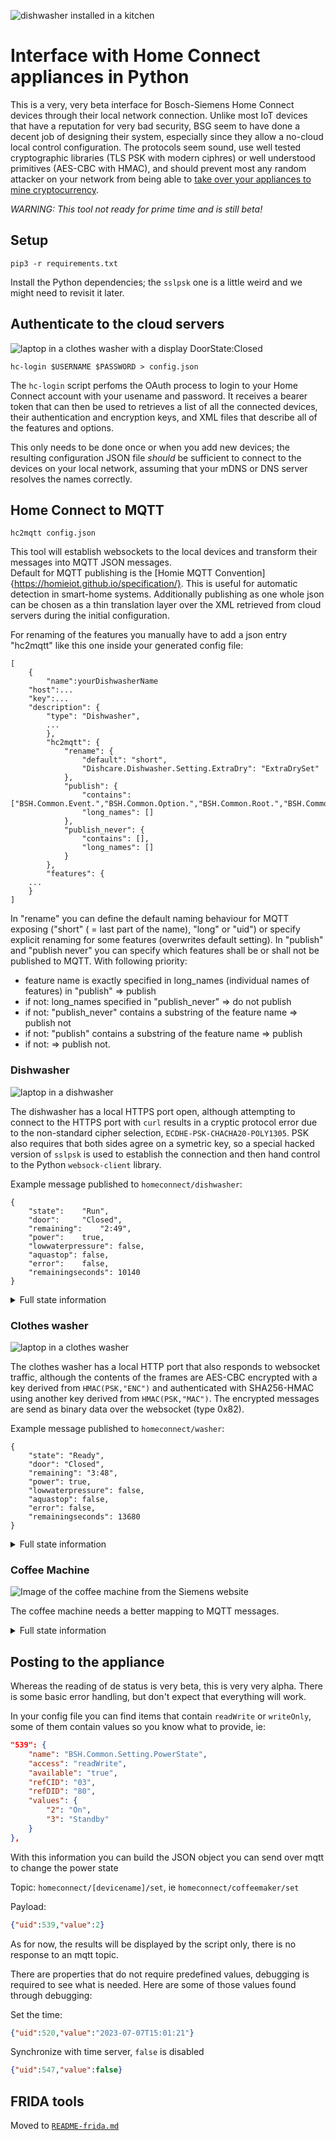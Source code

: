 ![dishwasher installed in a kitchen](images/kitchen.jpg)

# Interface with Home Connect appliances in Python

This is a very, very beta interface for Bosch-Siemens Home Connect
devices through their local network connection.  Unlike most
IoT devices that have a reputation for very bad security, BSG seem to have
done a decent job of designing their system, especially since
they allow a no-cloud local control configuration.  The protocols
seem sound, use well tested cryptographic libraries (TLS PSK with
modern ciphres) or well understood primitives (AES-CBC with HMAC),
and should prevent most any random attacker on your network from being able to
[take over your appliances to mine cryptocurrency](http://www.antipope.org/charlie/blog-static/2013/12/trust-me.html).

*WARNING: This tool not ready for prime time and is still beta!*

## Setup

```
pip3 -r requirements.txt
```

Install the Python dependencies; the `sslpsk` one is a little weird
and we might need to revisit it later.


## Authenticate to the cloud servers

![laptop in a clothes washer with a display DoorState:Closed](images/doorclose.jpg)

```
hc-login $USERNAME $PASSWORD > config.json
```

The `hc-login` script perfoms the OAuth process to login to your
Home Connect account with your usename and password.  It
receives a bearer token that can then be used to retrieves
a list of all the connected devices, their authentication
and encryption keys, and XML files that describe all of the
features and options.

This only needs to be done once or when you add new devices;
the resulting configuration JSON file *should* be sufficient to
connect to the devices on your local network, assuming that
your mDNS or DNS server resolves the names correctly.


## Home Connect to MQTT

```
hc2mqtt config.json
```

This tool will establish websockets to the local devices and
transform their messages into MQTT JSON messages.  
Default for MQTT publishing is the [Homie MQTT Convention]{https://homieiot.github.io/specification/}. 
This is useful for automatic detection in smart-home systems.
Additionally publishing as one whole json can be chosen as a thin translation
layer over the XML retrieved from cloud servers during the
initial configuration.

For renaming of the features you manually have to add a json entry "hc2mqtt" like this one inside your generated config file:

```
[
    {
        "name":yourDishwasherName
	"host":...
	"key":...
	"description": {
		"type": "Dishwasher",
		...
    	},
        "hc2mqtt": {
            "rename": {
				"default": "short",
				"Dishcare.Dishwasher.Setting.ExtraDry": "ExtraDrySet"
			},
            "publish": {
				"contains": ["BSH.Common.Event.","BSH.Common.Option.","BSH.Common.Root.","BSH.Common.Setting.","BSH.Common.Status.","Dishcare.Dishwasher.Event.","Dishcare.Dishwasher.Option.","Dishcare.Dishwasher.Status.","Dishcare.Dishwasher.Setting."],
				"long_names": []
			},
            "publish_never": {
				"contains": [],
				"long_names": []
			}
        },
        "features": {
	...
	}
]
```
In "rename" you can define the default naming behaviour for MQTT exposing ("short" ( = last part of the name), "long" or "uid") or specify explicit renaming for some features (overwrites default setting).
In "publish" and "publish never" you can specify which features shall be or shall not be published to MQTT. With following priority:
- feature name is exactly specified in long_names (individual names of features) in "publish" => publish
- if not: long_names specified in "publish_never" => do not publish
- if not: "publish_never" contains a substring of the feature name => publish not
- if not: "publish" contains a substring of the feature name => publish
- if not: => publish not.

### Dishwasher

![laptop in a dishwasher](images/dishwasher.jpg)

The dishwasher has a local HTTPS port open, although attempting to connect to
the HTTPS port with `curl` results in a cryptic protocol error
due to the non-standard cipher selection, `ECDHE-PSK-CHACHA20-POLY1305`.
PSK also requires that both sides agree on a symetric key,
so a special hacked version of `sslpsk` is used to establish the
connection and then hand control to the Python `websock-client`
library.

Example message published to `homeconnect/dishwasher`:

```
{
	"state":	"Run",
	"door":		"Closed",
	"remaining":	"2:49",
	"power":	true,
	"lowwaterpressure": false,
	"aquastop":	false,
	"error":	false,
	"remainingseconds": 10140
}
```

<details>
<summary>Full state information</summary>

```
{
	'AllowBackendConnection': False,
	'BackendConnected': False,
	'RemoteControlLevel': 'ManualRemoteStart',
	'SoftwareUpdateAvailable': 'Off',
	'ConfirmPermanentRemoteStart': 'Off',
	'ActiveProgram': 0,
	'SelectedProgram': 8192,
	'RemoteControlStartAllowed': False,
	'520': '2022-02-21T16:48:54',
	'RemoteControlActive': True,
	'AquaStopOccured': 'Off',
	'DoorState': 'Open',
	'PowerState': 'Off',
	'ProgramFinished': 'Off',
	'ProgramProgress': 100,
	'LowWaterPressure': 'Off',
	'RemainingProgramTime': 0,
	'ProgramAborted': 'Off',
	'547': False,
	'RemainingProgramTimeIsEstimated': True,
	'OperationState': 'Inactive',
	'StartInRelative': 0,
	'EnergyForecast': 82,
	'WaterForecast': 70,
	'ConnectLocalWiFi': 'Off',
	'SoftwareUpdateTransactionID': 0,
	'SoftwareDownloadAvailable': 'Off',
	'SoftwareUpdateSuccessful': 'Off',
	'ProgramPhase': 'Drying',
	'SilenceOnDemandRemainingTime': 0,
	'EcoDryActive': False,
	'RinseAid': 'R04',
	'SensitivityTurbidity': 'Standard',
	'ExtraDry': False,
	'HotWater': 'ColdWater',
	'TimeLight': 'On',
	'EcoAsDefault': 'LastProgram',
	'SoundLevelSignal': 'Off',
	'SoundLevelKey': 'Medium',
	'WaterHardness': 'H04',
	'DryingAssistantAllPrograms': 'AllPrograms',
	'SilenceOnDemandDefaultTime': 1800,
	'SpeedOnDemand': False,
	'InternalError': 'Off',
	'CheckFilterSystem': 'Off',
	'DrainingNotPossible': 'Off',
	'DrainPumpBlocked': 'Off',
	'WaterheaterCalcified': 'Off',
	'LowVoltage': 'Off',
	'SaltLack': 'Off',
	'RinseAidLack': 'Off',
	'SaltNearlyEmpty': 'Off',
	'RinseAidNearlyEmpty': 'Off',
	'MachineCareReminder': 'Off',
	'5121': False,
	'HalfLoad': False,
	'IntensivZone': False,
	'VarioSpeedPlus': False,
	'5131': False,
	'5134': True,
	'SilenceOnDemand': False
}
```
</details>


### Clothes washer

![laptop in a clothes washer](images/clotheswasher.jpg)

The clothes washer has a local HTTP port that also responds to websocket
traffic, although the contents of the frames are AES-CBC encrypted with a key
derived from `HMAC(PSK,"ENC")` and authenticated with SHA256-HMAC using another
key derived from `HMAC(PSK,"MAC")`.  The encrypted messages are send as
binary data over the websocket (type 0x82).

Example message published to `homeconnect/washer`:

```
{
	"state": "Ready",
	"door": "Closed",
	"remaining": "3:48",
	"power": true,
	"lowwaterpressure": false,
	"aquastop": false,
	"error": false,
	"remainingseconds": 13680
}
```

<details>
<summary>Full state information</summary>

```
{
	'BackendConnected': False,
	'CustomerEnergyManagerPaired': False,
	'CustomerServiceConnectionAllowed': False,
	'DoorState': 'Open',
	'FlexStart': 'Disabled',
	'LocalControlActive': False,
	'OperationState': 'Ready',
	'RemoteControlActive': True,
	'RemoteControlStartAllowed': False,
	'WiFiSignalStrength': -50,
	'LoadInformation': 0,
	'AquaStopOccured': 'Off',
	'CustomerServiceRequest': 'Off',
	'LowWaterPressure': 'Off',
	'ProgramFinished': 'Off',
	'SoftwareUpdateAvailable': 'Off',
	'WaterLevelTooHigh': 'Off',
	'DoorNotLockable': 'Off',
	'DoorNotUnlockable': 'Off',
	'DoorOpen': 'Off',
	'FatalErrorOccured': 'Off',
	'FoamDetection': 'Off',
	'DrumCleanReminder': 'Off',
	'PumpError': 'Off',
	'ReleaseRinseHoldPending': 'Off',
	'EnergyForecast': 20,
	'EstimatedTotalProgramTime': 13680,
	'FinishInRelative': 13680,
	'FlexFinishInRelative': 0,
	'ProgramProgress': 0,
	'RemainingProgramTime': 13680,
	'RemainingProgramTimeIsEstimated': True,
	'WaterForecast': 40,
	'LoadRecommendation': 10000,
	'ProcessPhase': 4,
	'ReferToProgram': 0,
	'LessIroning': False,
	'Prewash': False,
	'RinseHold': False,
	'RinsePlus': 0,
	'SilentWash': False,
	'Soak': False,
	'SpeedPerfect': False,
	'SpinSpeed': 160,
	'Stains': 0,
	'Temperature': 254,
	'WaterPlus': False,
	'AllowBackendConnection': False,
	'AllowEnergyManagement': False,
	'AllowFlexStart': False,
	'ChildLock': False,
	'Language': 'En',
	'PowerState': 'On',
	'EndSignalVolume': 'Medium',
	'KeySignalVolume': 'Loud',
	'EnableDrumCleanReminder': True,
	'ActiveProgram': 0,
	'SelectedProgram': 28718
}
```
</details>


### Coffee Machine

![Image of the coffee machine from the Siemens website](images/coffee.jpg)

The coffee machine needs a better mapping to MQTT messages.

<details>
<summary>Full state information</summary>

```
{
	'LastSelectedBeverage': 8217,
	'LocalControlActive': False,
	'PowerSupplyError': 'Off',
	'DripTrayNotInserted': 'Off',
	'DripTrayFull': 'Off',
	'WaterFilterShouldBeChanged': 'Off',
	'WaterTankEmpty': 'Off',
	'WaterTankNearlyEmpty': 'Off',
	'BrewingUnitIsMissing': 'Off',
	'SelectedProgram': 0,
	'MacchiatoPause': '5Sec',
	'ActiveProgram': 0,
	'BeverageCountdownWaterfilter': 48,
	'BeverageCountdownCalcNClean': 153,
	'RemoteControlStartAllowed': True,
	'EmptyDripTray': 'Off',
	'BeverageCountdownDescaling': 153,
	'EmptyDripTrayRemoveContainer': 'Off',
	'BeverageCounterRistrettoEspresso': 177,
	'AllowBackendConnection': True,
	'BeverageCounterHotWater': 37351,
	'RemindForMilkAfter': 'Off',
	'BeverageCounterFrothyMilk': 22,
	'BeverageCounterCoffeeAndMilk': 1077,
	'CustomerServiceRequest': 'Off',
	'4645': 0,
	'CoffeeMilkOrder': 'FirstCoffee',
	'BackendConnected': True,
	'BeverageCounterCoffee': 21,
	'Enjoy': 'Off',
	'UserMode': 'Barista',
	'PlaceEmptyGlassUnderOutlet': 'Off',
	'WaterTankNotInserted': 'Off',
	'PlaylistRunning': False,
	'BeverageCounterPowderCoffee': 9,
	'DemoModeActive': False,
	'CleanBrewingUnit': 'Off',
	'WaterHardness': 'Medium',
	'CloseDoor': 'Off',
	'EmptyMilkTank': 'Off',
	'SpecialRinsing': 'Off',
	'AllowConsumerInsights': False,
	'SwitchOffAfter': '01Hours15Minutes',
	'4681': 0,
	'LastSelectedCoffeeWorldBeverage': 20514,
	'BrightnessDisplay': 7,
	'CleanMilkTank': 'Off',
	'NotEnoughWaterForThisKindOfBeverage': 'Off',
	'ChildLock': False,
	'4666': 0,
	'Language': 'De',
	'MilkContainerConnected': 'Off',
	'SoftwareUpdateAvailable': 'Off',
	'LeaveProfilesAutomatically': True,
	'RemoveWaterFilter': 'Off',
	'OperationState': 'Inactive',
	'BeverageCounterHotMilk': 9,
	'4362': 0,
	'MilkTubeRemoved': 'Off',
	'DeviceIsToCold4C': 'Off',
	'SystemHasRunDry': 'Off',
	'DeviceShouldBeDescaled': 'Off',
	'PowerState': 'Standby',
	'DeviceShouldBeCleaned': 'Off',
	'DeviceShouldBeCalcNCleaned': 'Off',
	'BeanContainerEmpty': 'Off',
	'MilkStillOK': 'Off',
	'CoffeeOutletMissing': 'Off',
	'MilkReminder': 'Off',
	'RefillEmptyWaterTank': 'Off',
	'RefillEmptyBeanContainer': 'Off',
	'UnderOverVoltage': 'Off',
	'NotEnoughPomaceCapacityForThisKindOfBeverage': 'Off',
	'AdjustGrindSetting': 'Off',
	'InsertWaterFilter': 'Off',
	'FillDescaler': 'Off',
	'CleanFillWaterTank': 'Off',
	'PlaceContainerUnderOutlet': 'Off',
	'SwitchOffPower30sekBackOn': 'Off',
	'ThrowCleaningDiscInTheDrawer': 'Off',
	'RemoveMilkContainer': 'Off',
	'RemoveContainerUnderOutlet': 'Off',
	'MilkContainerRemoved': 'Off',
	'ServiceProgramFinished': 'Off',
	'DeviceDescalingOverdue': 'Off',
	'DeviceDescalingBlockage': 'Off',
	'CustomerServiceConnectionAllowed': False,
	'BeverageCountdownCleaning': 38,
	'ProcessPhase': 'None'
}
```
</details>

## Posting to the appliance

Whereas the reading of de status is very beta, this is very very alpha. There is some basic error handling, but don't expect that everything will work.

In your config file you can find items that contain `readWrite` or `writeOnly`, some of them contain values so you know what to provide, ie:

```json
"539": {
	"name": "BSH.Common.Setting.PowerState",
	"access": "readWrite",
	"available": "true",
	"refCID": "03",
	"refDID": "80",
	"values": {
		"2": "On",
		"3": "Standby"
	}
},
```

With this information you can build the JSON object you can send over mqtt to change the power state

Topic: `homeconnect/[devicename]/set`, ie `homeconnect/coffeemaker/set`

Payload:

```json
{"uid":539,"value":2}
```
As for now, the results will be displayed by the script only, there is no response to an mqtt topic.

There are properties that do not require predefined values, debugging is required to see what is needed. Here are some of those values found through debugging:

Set the time:

```json
{"uid":520,"value":"2023-07-07T15:01:21"}
```

Synchronize with time server, `false` is disabled

```json
{"uid":547,"value":false}
```

## FRIDA tools

Moved to [`README-frida.md`](README-frida.md)
